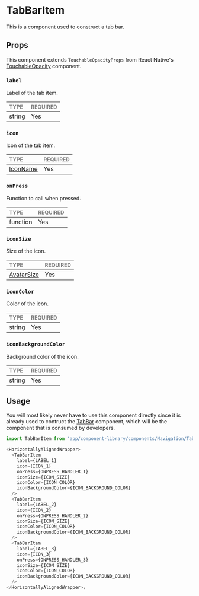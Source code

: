 # TabBarItem

This is a component used to construct a tab bar.

## Props

This component extends `TouchableOpacityProps` from React Native's [TouchableOpacity](https://reactnative.dev/docs/touchableopacity) component.

### `label`

Label of the tab item.

| <span style="color:gray;font-size:14px">TYPE</span> | <span style="color:gray;font-size:14px">REQUIRED</span> |
| :-------------------------------------------------- | :------------------------------------------------------ |
| string                                              | Yes                                                     |

### `icon`

Icon of the tab item.

| <span style="color:gray;font-size:14px">TYPE</span> | <span style="color:gray;font-size:14px">REQUIRED</span> |
| :-------------------------------------------------- | :------------------------------------------------------ |
| [IconName](../Icons/Icon.types.ts)                  | Yes                                                     |

### `onPress`

Function to call when pressed.

| <span style="color:gray;font-size:14px">TYPE</span> | <span style="color:gray;font-size:14px">REQUIRED</span> |
| :-------------------------------------------------- | :------------------------------------------------------ |
| function                                            | Yes                                                     |

### `iconSize`

Size of the icon.

| <span style="color:gray;font-size:14px">TYPE</span>    | <span style="color:gray;font-size:14px">REQUIRED</span> |
| :----------------------------------------------------- | :------------------------------------------------------ |
| [AvatarSize](../../Avatars/Avatar/Avatar.types.ts#L11) | Yes                                                     |

### `iconColor`

Color of the icon.

| <span style="color:gray;font-size:14px">TYPE</span> | <span style="color:gray;font-size:14px">REQUIRED</span> |
| :-------------------------------------------------- | :------------------------------------------------------ |
| string                                              | Yes                                                     |

### `iconBackgroundColor`

Background color of the icon.

| <span style="color:gray;font-size:14px">TYPE</span> | <span style="color:gray;font-size:14px">REQUIRED</span> |
| :-------------------------------------------------- | :------------------------------------------------------ |
| string                                              | Yes                                                     |

## Usage

You will most likely never have to use this component directly since it is already used to contruct the [TabBar](../TabBar/TabBar.tsx) component, which will be the component that is consumed by developers.

```javascript
import TabBarItem from 'app/component-library/components/Navigation/TabBarItem';

<HorizontallyAlignedWrapper>
  <TabBarItem
    label={LABEL_1}
    icon={ICON_1}
    onPress={ONPRESS_HANDLER_1}
    iconSize={ICON_SIZE}
    iconColor={ICON_COLOR}
    iconBackgroundColor={ICON_BACKGROUND_COLOR}
  />
  <TabBarItem
    label={LABEL_2}
    icon={ICON_2}
    onPress={ONPRESS_HANDLER_2}
    iconSize={ICON_SIZE}
    iconColor={ICON_COLOR}
    iconBackgroundColor={ICON_BACKGROUND_COLOR}
  />
  <TabBarItem
    label={LABEL_3}
    icon={ICON_3}
    onPress={ONPRESS_HANDLER_3}
    iconSize={ICON_SIZE}
    iconColor={ICON_COLOR}
    iconBackgroundColor={ICON_BACKGROUND_COLOR}
  />
</HorizontallyAlignedWrapper>;
```
